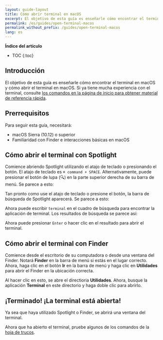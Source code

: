 ```yaml
---
layout: guide-layout
title: Cómo abrir terminal en macOS
excerpt: El objetivo de esta guía es enseñarle cómo encontrar el terminal en macOS y cómo abrir el terminal en macOS.
permalink: /es/guides/open-terminal-macos
permalink_without_prefix: /guides/open-terminal-macos
lang: es
---
```


**Índice del artículo**

* TOC
{:toc}

## Introducción

El objetivo de esta guía es enseñarle cómo encontrar el terminal en macOS y cómo abrir el terminal en macOS. Si ya tiene mucha experiencia con el terminal, consulte [los comandos en la página de inicio para obtener material de referencia rápida](/es/).

## Prerrequisitos

Para seguir esta guía, necesitará:

* macOS Sierra (10.12) o superior
* Familiaridad con Finder e interacciones básicas en macOS

## Cómo abrir el terminal con Spotlight

Comience abriendo Spotlight utilizando el atajo de teclado o presionando el botón. El atajo de teclado es `⌘ command + SPACE`. Alternativamente, puede presionar el botón de lupa (🔍) en la parte superior derecha de su barra de menú. Se parece a esto:

<div class="center guideimages">
  <amp-img src="/assets/guides/open-terminal-macos/spotlight-button-es.png" width="90" height="70" alt="el botón de Spotlight" layout="fixed"></amp-img>
</div>

Tan pronto como use el atajo de teclado o presione el botón, la barra de búsqueda de Spotlight aparecerá. Se parece a esto:

<div class="center guideimages">
  <amp-img src="/assets/guides/open-terminal-macos/spotlight-search-es.png" width="680" height="56" alt="Barra de búsqueda de Spotlight" layout="responsive"></amp-img>
</div>

Ahora puede escribir `terminal` en el cuadro de búsqueda para encontrar la aplicación de terminal. Los resultados de búsqueda se parece así:

<div class="center guideimages">
  <amp-img src="/assets/guides/open-terminal-macos/spotlight-results-es.png" width="680" height="430" alt="Resultados de búsqueda de Spotlight" layout="responsive"></amp-img>
</div>

Ahora puede presionar `Enter` o hacer clic en el resultado para abrir el terminal.

## Cómo abrir el terminal con Finder

Comience desde el escritorio de su computadora o desde una ventana del Finder. Notará **Finder** en la barra de menú si estás en el lugar correcto. Ahora, haga clic en el botón **Ir** en la barra de menú y haga clic en **Utilidades** para abrir el Finder en la ubicación correcta.

<div class="center guideimages">
  <amp-img src="/assets/guides/open-terminal-macos/go-menu-es.png" width="650" height="420" alt="Ir en Finder" layout="responsive"></amp-img>
</div>

Al hacer clic en esto, se abre el directioria **Utilidades**. Ahora, busque la aplicación **Terminal** en este directorio y haga doble clic para abrirlo.

<div class="center guideimages">
  <amp-img src="/assets/guides/open-terminal-macos/finder-utilities-es.png" width="858" height="429" alt="Buscar directiorio de utilidades en Finder" layout="responsive"></amp-img>
</div>

## ¡Terminado! ¡La terminal está abierta!

Ya sea que haya utilizado Spotlight o Finder, se abrirá una ventana del terminal.

<div class="center guideimages">
  <amp-img src="/assets/guides/open-terminal-macos/terminal-open-es.png" width="585" height="389" alt="Una ventana de terminal abierta" layout="responsive"></amp-img>
</div>

Ahora que ha abierto el terminal, pruebe algunos de los comandos de la [hoja de trucos](/es/#basic).